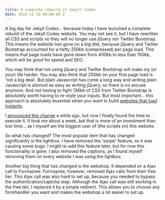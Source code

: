 ```yaml
---
title: A complete rebuild of Jekyll Codex
date: 2019-11-10 00:00:00 Z
---
```


A big day for Jekyll Codex... because today I have launched a complete rebuild of the Jekyll Codex website. You may not see it, but I have rewritten all CSS and scripts so they will no longer use jQuery nor Twitter Bootstrap. This means the website has gone on a big diet, because jQuery and Twitter Bootstrap accounted for a hefty 250kb (compressed) per page load. This means that page loads have gone down from 400kb to less than 150kb, which will be good for speed and SEO.

You may think that not using jQuery and Twitter Bootstrap will make my (or your) life harder. You may also think that 250kb on your first page load is 'not a big deal'. But plain Javascript has come a long way and writing plain Javascript is alsmost as easy as writing jQuery, so there is no excuse anymore. And not having to fight 136kb of CSS from Twitter Bootstrap is absolutely worth having to re-style your inputs. But most important... this approach is absolutely essential when you want to build [websites that load instantly](https://www.usecue.com/blog/websites-that-load-instantly/).

I [announced this change](/blog/ditching-jquery-and-twitter-bootstrap/) a while ago, but now I finally found the time to execute it. It took me about a week, but that is more of an investment than lost time... as I myself am the biggest user of (the scripts on) this website.

So what has changed? The most popular item that has changed significantly is the lightbox. I have removed the 'swipe' feature, as it was causing some bugs. I might re-add this feature later, but for now this functionality is gone. I also removed the captions, as I found myself removing them on every website I was using the lightbox.

Another big thing that has changed is the webshop. It depended on a Ajax call to Formspree. Formspree, however, removed Ajax calls from their free tier. This Ajax call was also hard to set up, because you needed to bypass the authentication/captcha step. Although the Ajax call was still working in the free teir, I replaced it by a simple redirect. This allows you to choose any formhandler you want and makes the webshop a lot easier to set up.